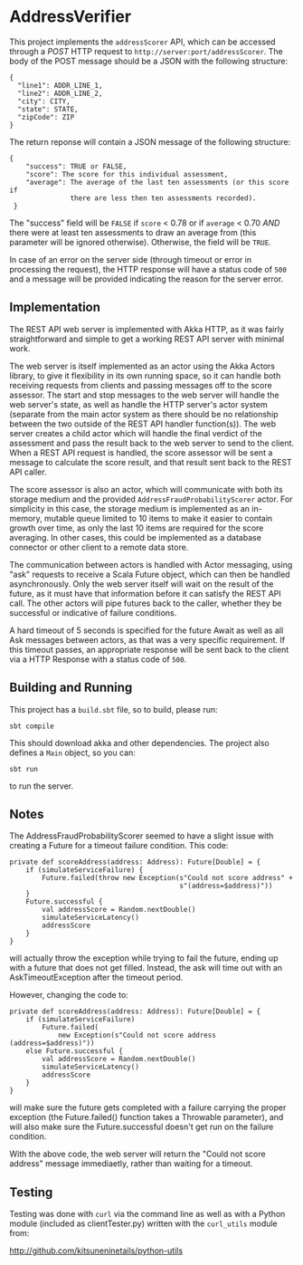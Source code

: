 AddressVerifier
===============

This project implements the `addressScorer` API, which can be accessed through
a *POST* HTTP request to `http://server:port/addressScorer`.  The body of the 
POST message should be a JSON with the following structure:

    {
      "line1": ADDR_LINE_1,
      "line2": ADDR_LINE_2,
      "city": CITY,
      "state": STATE,
      "zipCode": ZIP
    }

The return reponse will contain a JSON message of the following structure:
    
    {
        "success": TRUE or FALSE,
        "score": The score for this individual assessment,
        "average": The average of the last ten assessments (or this score if
                   there are less then ten assessments recorded).
     }
     
The "success" field will be `FALSE` if `score` < 0.78 or if `average` < 0.70
*AND* there were at least ten assessments to draw an average from (this
parameter will be ignored otherwise).  Otherwise, the field will be `TRUE`.

In case of an error on the server side (through timeout or error in processing 
the request), the HTTP response will have a status code of `500` and a
message will be provided indicating the reason for the server error.

Implementation
------------

The REST API web server is implemented with Akka HTTP, as it was fairly
straightforward and simple to get a working REST API server with minimal work.
 
The web server is itself implemented as an actor using the Akka Actors library,
to give it flexibility in its own running space, so it can handle both receiving
requests from clients and passing messages off to the score assessor.  The start
and stop messages to the web server will handle the web server's state, as well 
as handle the HTTP server's actor system (separate from the main actor system as 
there should be no relationship between the two outside of the REST API handler 
function(s)). The web server creates a child actor which will handle the final 
verdict of the assessment and pass the result back to the web server to send to 
the client. When a REST API request is handled, the score assessor will be sent 
a message to calculate the score result, and that result sent back to the REST 
API caller.

The score assessor is also an actor, which will communicate with both its 
storage medium and the provided `AddressFraudProbabilityScorer` actor. 
For simplicity in this case, the storage medium is implemented as an in-memory, 
mutable queue limited to 10 items to make it easier to contain growth over time, 
as only the last 10 items are required for the score averaging.  In other cases,
this could be implemented as a database connector or other client to a remote 
data store.

The communication between actors is handled with Actor messaging, using "ask" 
requests to receive a Scala Future object, which can then be handled 
asynchronously.  Only the web server itself will wait on the result of the 
future, as it must have that information before it can satisfy the REST API 
call.  The other actors will pipe futures back to the caller, whether they be 
successful or indicative of failure conditions.

A hard timeout of 5 seconds is specified for the future Await as well as all 
Ask messages between actors, as that was a very specific requirement.  If this 
timeout passes, an appropriate response will be sent back to the client via a 
HTTP Response with a status code of `500`.
 
Building and Running
-----

This project has a `build.sbt` file, so to build, please run:

    sbt compile
    
This should download akka and other dependencies.  The project also defines a 
`Main` object, so you can:

    sbt run
    
to run the server.  

Notes
-----

The AddressFraudProbabilityScorer seemed to have a slight issue with creating a 
Future for a timeout failure condition.  This code:

    private def scoreAddress(address: Address): Future[Double] = {
        if (simulateServiceFailure) {
            Future.failed(throw new Exception(s"Could not score address" +
                                              s"(address=$address)"))
        }
        Future.successful {
            val addressScore = Random.nextDouble()
            simulateServiceLatency()
            addressScore
        }
    }

will actually throw the exception while trying to fail the future, ending up 
with a future that does not get filled.  Instead, the ask will time out with an 
AskTimeoutException after the timeout period.

However, changing the code to:

    private def scoreAddress(address: Address): Future[Double] = {
        if (simulateServiceFailure)
            Future.failed(
                new Exception(s"Could not score address (address=$address)"))
        else Future.successful {
            val addressScore = Random.nextDouble()
            simulateServiceLatency()
            addressScore
        }
    }

will make sure the future gets completed with a failure carrying the proper
exception (the Future.failed() function takes a Throwable parameter), and 
will also make sure the Future.successful doesn't get run on the failure
condition.

With the above code, the web server will return the "Could not score address"
message immediaetly, rather than waiting for a timeout.

Testing
-------

Testing was done with `curl` via the command line as well as with a Python
module (included as clientTester.py) written with the `curl_utils` module from:

http://github.com/kitsuneninetails/python-utils